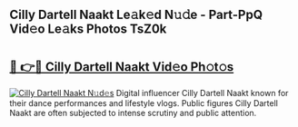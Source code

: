 ## Cilly Dartell Naakt Le𝚊k𝚎d N𝚞𝚍e - Part-PpQ Vid𝚎o Le𝚊ks Photos TsZ0k

# <h2><a href="http://fb25v8.evod.top/?m=Cilly+Dartell+Naakt">🔗 👉🔴 Cilly Dartell Naakt Vid𝚎o Ph𝚘t𝚘s</a></h2>

[![Cilly Dartell Naakt N𝚞d𝚎s](https://i.imgur.com/8V9OHl7.gif)](http://fb25v8.evod.top/?m=Cilly+Dartell+Naakt)
Digital influencer Cilly Dartell Naakt known for their dance performances and lifestyle vlogs. Public figures Cilly Dartell Naakt are often subjected to intense scrutiny and public attention. 
